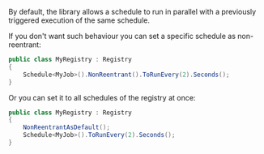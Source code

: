 By default, the library allows a schedule to run in parallel with a previously triggered execution of the same
schedule.

If you don't want such behaviour you can set a specific schedule as non-reentrant:

```cs
public class MyRegistry : Registry
{
    Schedule<MyJob>().NonReentrant().ToRunEvery(2).Seconds();
}
```

Or you can set it to all schedules of the registry at once:

```cs
public class MyRegistry : Registry
{
    NonReentrantAsDefault();
    Schedule<MyJob>().ToRunEvery(2).Seconds();
}
```
